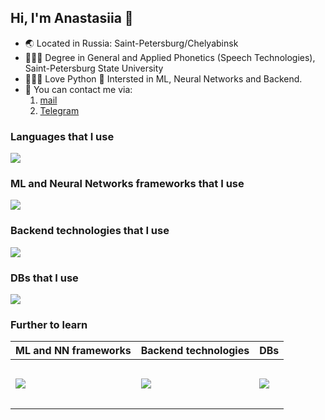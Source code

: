 ## Hi, I'm Anastasiia 👋

- 🌏 Located in Russia: Saint-Petersburg/Chelyabinsk
- 👩🏻‍🎓 Degree in General and Applied Phonetics (Speech Technologies), Saint-Petersburg State University
- 👩🏻‍💻 Love Python 🐍 Intersted in ML, Neural Networks and Backend.
- 📱 You can contact me via:
    1. [mail](mailto:anastasiia.povolotskaia@gmail.com)
    2. [Telegram](https://t.me/Dobby_is_a_free_elf)

### Languages that I use
<p align="left">
  <a href="https://skillicons.dev">
    <img src="https://skillicons.dev/icons?i=python" />
  </a>
</p>

### ML and Neural Networks frameworks that I use
<p align="left">
  <a href="https://skillicons.dev">
    <img src="https://skillicons.dev/icons?i=pytorch,sklearn" />
  </a>
</p>

### Backend technologies that I use
<p align="left">
  <a href="https://skillicons.dev">
    <img src="https://skillicons.dev/icons?i=fastapi,postman" />
  </a>
</p>

### DBs that I use
<p align="left">
  <a href="https://skillicons.dev">
    <img src="https://skillicons.dev/icons?i=postgres,mysql,sqlite" />
  </a>
</p>

### Further to learn
| ML and NN frameworks                                       | Backend technologies                                                   | DBs
|------------------------------------------------------------|------------------------------------------------------------------------|--------------------------------------------------------------|
|<p align="left">                                            |<p align="left">                                                        |<p align="left">                                              |
| <a href="https://skillicons.dev">                          |  <a href="https://skillicons.dev">                                     |  <a href="https://skillicons.dev">                           |
|   <img src="https://skillicons.dev/icons?i=tensorflow" />  |    <img src="https://skillicons.dev/icons?i=django,flask,selenium" />  |    <img src="https://skillicons.dev/icons?i=redis,mongodb" />|
| </a>                                                       |  </a>                                                                  |  </a>                                                        |
|</p>                                                        |</p>                                                                    |</p>                                                          |

